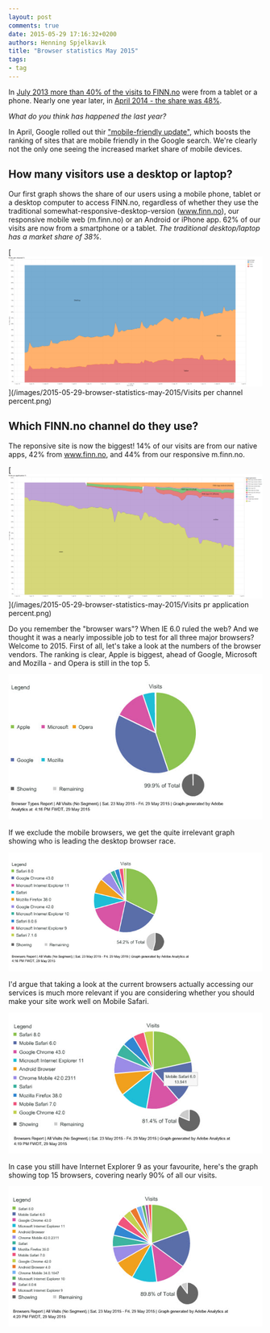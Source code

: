 ```yaml
---
layout: post
comments: true
date: 2015-05-29 17:16:32+0200
authors: Henning Spjelkavik
title: "Browser statistics May 2015"
tags:
- tag
---
```

In [July 2013 more than 40% of the visits to FINN.no](http://hjemmehos.finn.no/no/webfolk_+_entusiaster/finn_labs/FINN-statistikken+for+sommeren+2013.9UFRnSXl.ips) were from a tablet or a phone. Nearly one year later, in [April 2014 - the share was 48%](http://www.inma.no/ARTIKLER/Blogg/innlegg/FINN-statistikken-for-april-2014).

*What do you think has happened the last year?*

In April, Google rolled out thir ["mobile-friendly update"](http://googlewebmastercentral.blogspot.no/2015/04/rolling-out-mobile-friendly-update.html), which boosts the ranking of sites that are mobile friendly in the Google search. We're clearly not the only one seeing the increased market share of mobile devices.

## How many visitors use a desktop or laptop?

Our first graph shows the share of our users using a mobile phone, tablet or a desktop computer to access FINN.no, regardless of whether they use the traditional somewhat-responsive-desktop-version (www.finn.no), our responsive mobile web (m.finn.no) or an Android or iPhone app. 62% of our visits are now from a smartphone or a tablet. *The traditional desktop/laptop has a market share of 38%.*

[<img class="center-block" alt="Channel graph" src="/images/2015-05-29-browser-statistics-may-2015/Visits per channel percent.png"/>](/images/2015-05-29-browser-statistics-may-2015/Visits per channel percent.png)

## Which FINN.no channel do they use?

The reponsive site is now the biggest! 14% of our visits are from our native apps, 42% from www.finn.no, and 44% from our responsive m.finn.no.

[<img class="center-block" alt="Application graph" src="/images/2015-05-29-browser-statistics-may-2015/Visits pr application percent.png"/>](/images/2015-05-29-browser-statistics-may-2015/Visits pr application percent.png)

Do you remember the "browser wars"? When IE 6.0 ruled the web? And we thought it was a nearly impossible job to test for all three major browsers? Welcome to 2015. First of all, let's take a look at the numbers of the browser vendors. The ranking is clear, Apple is biggest, ahead of Google, Microsoft and Mozilla - and Opera is still in the top 5. 

[<img class="center-block" alt="All providers" src="/images/2015-05-29-browser-statistics-may-2015/browser-types.jpg"/>](/images/2015-05-29-browser-statistics-may-2015/browser-types.jpg)

If we exclude the mobile browsers, we get the quite irrelevant graph showing who is leading the desktop browser race.

[<img class="center-block" alt="All browsers except mobile" src="/images/2015-05-29-browser-statistics-may-2015/browsers-except-mobile.jpg"/>](/images/2015-05-29-browser-statistics-may-2015/browsers-except-mobile.jpg)

I'd argue that taking a look at the current browsers actually accessing our services is much more relevant if you are considering whether you should make your site work well on Mobile Safari.

[<img class="center-block" alt="All browser" src="/images/2015-05-29-browser-statistics-may-2015/browsers-all.jpg"/>](/images/2015-05-29-browser-statistics-may-2015/browsers-all.jpg)

In case you still have Internet Explorer 9 as your favourite, here's the graph showing top 15 browsers, covering nearly 90% of all our visits.

<img class="center-block" alt="All browsers" src="/images/2015-05-29-browser-statistics-may-2015/really-all-browsers.jpg"/>
